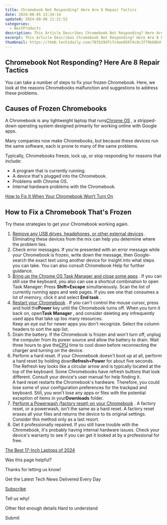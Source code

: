 ```yaml
---
title: Chromebook Not Responding? Here Are 8 Repair Tactics
date: 2024-08-05 22:34:14
updated: 2024-08-06 11:21:52
categories:
  - BestProducts
description: This Article Describes Chromebook Not Responding? Here Are 8 Repair Tactics
excerpt: This Article Describes Chromebook Not Responding? Here Are 8 Repair Tactics
thumbnail: https://thmb.techidaily.com/78fb29d7c7c4ae85074c8c2f79b68b4f70a9669265731b5b69e7c1930c88f0f9.jpg
---
```


## Chromebook Not Responding? Here Are 8 Repair Tactics
 You can take a number of steps to fix your frozen Chromebook. Here, we look at the reasons Chromebooks malfunction and suggestions to address these problems.

## Causes of Frozen Chromebooks

 A Chromebook is any lightweight laptop that runs[Chrome OS](https://www.lifewire.com/google-chrome-os-1616448) , a stripped-down operating system designed primarily for working online with Google apps.

 Many companies now make Chromebooks, but because these devices run the same software, each is prone to many of the same problems.

 Typically, Chromebooks freeze, lock up, or stop responding for reasons that include:

* A program that is currently running.
* A device that's plugged into the Chromebook.
* Problems with Chrome OS.
* Internal hardware problems with the Chromebook.

[How to Fix It When Your Chromebook Won’t Turn On](https://www.lifewire.com/fix-a-chromebook-that-wont-turn-on-4802489)

## How to Fix a Chromebook That's Frozen

 Try these strategies to get your Chromebook working again.

1. [Remove any USB drives, headphones, or other external devices](https://www.lifewire.com/eject-flash-drive-from-chromebook-4782831) . Eliminating these devices from the mix can help you determine where the problem lies.
2. Check error messages. If you're presented with an error message while your Chromebook is frozen, write down the message, then Google-search the exact text using another device for insight into what steps you can take. You can also consult Chromebook Help for further guidance.
3. [Bring up the Chrome OS Task Manager and close some apps](https://www.lifewire.com/google-chrome-task-manager-4103619) . If you can still use the keyboard, you also can use a shortcut combination to open Task Manager: Press **Shift+Escape** simultaneously. Scan the list of currently running apps and web pages. If you see one that consumes a lot of memory, click it and select **End task** .
4. [Restart your Chromebook](https://www.lifewire.com/how-to-restart-a-chromebook-4771931) . If you can't control the mouse cursor, press and hold the**Power** key until the Chromebook turns off. When you turn it back on, open**Task Manager** , and consider deleting any infrequently used apps that take up too many resources.  
 Keep an eye out for newer apps you don't recognize. Select the column headers to sort the app list.
5. Drain the battery. If the Chromebook is frozen and won't turn off, unplug the computer from its power source and allow the battery to drain. Wait three hours to give the[CPU](https://www.lifewire.com/what-is-a-cpu-2618150) time to cool down before reconnecting the charger and turning on the device.
6. Perform a hard reset. If your Chromebook doesn't boot up at all, perform a hard reset by holding down**Refresh+Power** for about five seconds.  
 The Refresh key looks like a circular arrow and is typically located at the top of the keyboard. Some Chromebooks have refresh buttons that look different. Consult your device's user manual for help finding it.  
 A hard reset restarts the Chromebook's hardware. Therefore, you could lose some of your configuration preferences for the trackpad and keyboard. Still, you won't lose any apps or files with the potential exception of items in your**Downloads** folder.
7. [Perform a Powerwash (factory reset) on your Chromebook](https://www.lifewire.com/how-to-powerwash-chromebook-4687496) . A factory reset, or a powerwash, isn't the same as a hard reset. A factory reset erases all your files and returns the device to its original settings.  
Consider this method only as a last resort.
8. Get it professionally repaired. If you still have trouble with the Chromebook, it's probably having internal hardware issues. Check your device's warranty to see if you can get it looked at by a professional for free.

[The Best 17-Inch Laptops of 2024](https://www.lifewire.com/best-17-inch-laptops-832683)

Was this page helpful?

Thanks for letting us know!

 Get the Latest Tech News Delivered Every Day

[Subscribe](https://www.lifewire.com/#)

Tell us why!

 Other  Not enough details  Hard to understand

 Submit

<ins class="adsbygoogle"
     style="display:block"
     data-ad-format="autorelaxed"
     data-ad-client="ca-pub-7571918770474297"
     data-ad-slot="1223367746"></ins>



<ins class="adsbygoogle"
     style="display:block"
     data-ad-client="ca-pub-7571918770474297"
     data-ad-slot="8358498916"
     data-ad-format="auto"
     data-full-width-responsive="true"></ins>
